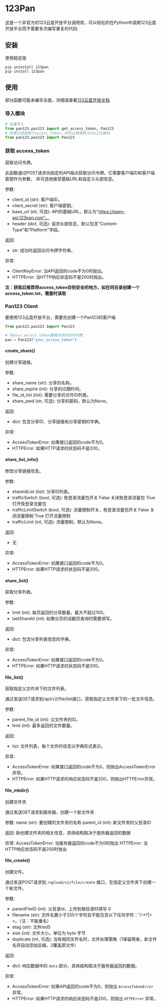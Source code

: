 # 123Pan
这是一个非官方的123云盘开放平台调用库，可以轻松的在Python中调用123云盘开放平台而不需要多次编写重复的代码
## 安装
使用稳定版
```
pip uninstall 123pan
pip install 123pan
```
## 使用
部分函数可能未编写全面，详细请查看[123云盘开放文档](https://123yunpan.yuque.com/org-wiki-123yunpan-muaork/cr6ced/ppsuasz6rpioqbyt)
### 导入模块

```python
# 全量导入
from pan123.pan123 import get_access_token, Pan123
# 如果已经获取了access_token，则可以直接导入Pan123模块
from pan123.pan123 import Pan123
```
### 获取 access_token
获取访问令牌。

此函数通过POST请求向指定的API端点获取访问令牌。它需要客户端ID和客户端密钥作为参数，
并可选地接受基础URL和自定义头部信息。

参数:
- client_id (str): 客户端ID。
- client_secret (str): 客户端密钥。
- base_url (str, 可选): API的基础URL，默认为"https://open-api.123pan.com"。
- header (dict, 可选): 请求头部信息，默认包含"Content-Type"和"Platform"字段。

返回:
- str: 成功时返回访问令牌字符串。

异常:
- ClientKeyError: 当API返回的code不为0时抛出。
- HTTPError: 当HTTP响应状态码不是200时抛出。

**注：获取后推荐将access_token存到安全的地方，如在同目录创建一个access_token.txt，需要时读取**

### Pan123 Client
要使用123云盘开放平台，需要先创建一个Pan123的客户端

```python
from pan123.pan123 import Pan123

# 将your_access_token替换为你的访问令牌
pan = Pan123("your_access_token")
```
#### create_share()
创建分享链接。

参数:
- share_name (str): 分享的名称。
- share_expire (int): 分享的过期时间。
- file_id_list (list): 需要分享的文件ID列表。
- share_pwd (str, 可选): 分享的密码，默认为None。

返回:
- dict: 包含分享ID、分享链接和分享密钥的字典。

异常:
- AccessTokenError: 如果接口返回的code不为0。
- HTTPError: 如果HTTP请求的状态码不是200。

#### share_list_info()
修改分享链接信息。

参数:
- shareIdList (list): 分享ID列表。
- trafficSwitch (bool, 可选): 免登录流量包开关 False 关闭免登录流量包 True 打开免登录流量包
- trafficLimitSwitch (bool, 可选): 流量限制开关，免登录流量包开关 False 关闭流量限制 True 打开流量限制
- trafficLimit (int, 可选): 流量限制，默认为None。

返回:
- 无

异常:
- AccessTokenError: 如果接口返回的code不为0。
- HTTPError: 如果HTTP请求的状态码不是200。

#### share_list()
获取分享列表。

参数:
- limit (int): 每页返回的分享数量，最大不超过100。
- lastShareId (int): 如果分页的话翻页查询时需要填写。

返回:
- dict: 包含分享列表信息的字典。

异常:
- AccessTokenError: 如果接口返回的code不为0。
- HTTPError: 如果HTTP请求的状态码不是200。

#### file_list()
获取指定父文件夹下的文件列表。

通过发送GET请求到/api/v2/file/list接口，获取指定父文件夹下的一批文件信息。

参数:
- parent_file_id (int): 父文件夹的ID。
- limit (int): 最多返回的文件数量。

返回:
- list: 文件列表，每个文件的信息以字典形式表示。

异常:
- AccessTokenError: 如果接口返回的code不为0，则抛出AccessTokenError异常。
- HTTPError: 如果HTTP请求的响应状态码不是200，则抛出HTTPError异常。

#### file_mkdir()
创建文件夹

通过发送GET请求到服务器，创建一个新文件夹

参数:
name (str): 要创建的文件夹的名称
parent_id (int): 新文件夹的父目录ID

返回:
新创建文件夹的相关信息，具体结构取决于服务器返回的数据

异常:
AccessTokenError: 当服务器返回的code不为0时抛出
HTTPError: 当HTTP响应状态码不是200时抛出

#### file_create()
创建文件。

通过发送POST请求到 `/upload/v1/file/create` 接口，在指定父文件夹下创建一个新文件。

参数:
- parentFileID (int): 父目录id，上传到根目录时填写 0
- filename (str): 文件名要小于255个字符且不能包含以下任何字符："\/:*?|><。（注：不能重名）
- etag (str): 文件md5
- size (int): 文件大小，单位为 byte 字节
- duplicate (int, 可选): 当有相同文件名时，文件处理策略（1保留两者，新文件名将自动添加后缀，2覆盖原文件）

返回:
- dict: 响应数据中的 `data` 部分，具体结构取决于服务器返回的数据。

异常:
- AccessTokenError: 如果API返回的code不为0，则抛出 `AccessTokenError` 异常。
- HTTPError: 如果HTTP请求的响应状态码不是200，则抛出 `HTTPError` 异常。
